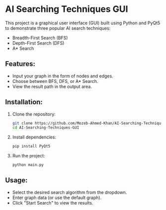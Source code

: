 # AI Searching Techniques GUI

This project is a graphical user interface (GUI) built using Python and PyQt5 to demonstrate three popular AI search techniques:
- Breadth-First Search (BFS)
- Depth-First Search (DFS)
- A* Search

## Features:
- Input your graph in the form of nodes and edges.
- Choose between BFS, DFS, or A* Search.
- View the result path in the output area.

## Installation:
1. Clone the repository:
    ```bash
    git clone https://github.com/Mozeb-Ahmed-Khan/AI-Searching-Techniques-GUI.git
    cd AI-Searching-Techniques-GUI
    ```

2. Install dependencies:
    ```bash
    pip install PyQt5
    ```

3. Run the project:
    ```bash
    python main.py
    ```

## Usage:
- Select the desired search algorithm from the dropdown.
- Enter graph data (or use the default graph).
- Click "Start Search" to view the results.
